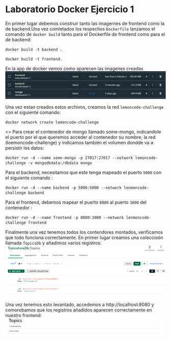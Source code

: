 # Laboratorio Docker Ejercicio 1

En primer lugar debemos construir tanto las imagernes de frontend como la de backend.Una vez comletados los respectios `Dockerfile` lanzamos el comando de `docker build` tanto para el Dockerfile de frontend como para el de backend: 
```
docker build -t backend . 
```
```
docker build -t frontend. 
```

En la app de docker vemos como aparecen las imagenes creadas
![image info](pics-md/ejercicio1-0.png)

Una vez estan creados estos archivos, creamos la red `lemoncode-challenge` con el siguiente comando: 
```
docker network create lemoncode-challenge
```


<>
Para crear el contenedor de mongo llamado some-mongo, indicandole el puerto por el que queremos acceder al contenedor su nombre, la red (loemoncode-challenge) y indicamos también el volumen dondde va a persistir los datos:
```
docker run -d --name some-mongo -p 27017:27017 --network lemoncode-challenge -v mongodbdata:/dbdata mongo
```

Para el backend, necesitamos que este tenga mapeado el puerto `5000` con el siguiente comando : 
```
docker run -d --name backend -p 5000:5000 --network lenmoncode-challenge backend
```

Para el frontend, debemos mapear el puerto `8080` al puerto `3000` del contenedor : 

```
docker run -d --name frontend -p 8080:3000 --network lenmoncode-challenge frontend
```

Finalmente una vez tenemos todos los contendores montados, verificamos que todo funciona correctamente. En primer lugar creamos una coleccioón llamada `TopicsDb` y añadimos varios registros:
![image info](pics-md/ejercicio1-1.png)

Una vez tenemos esto levantado, accedemos a  http://localhost:8080 y comorobamos que los registros añadidos aparecen correctamente en nuestro frontend:
![image info](pics-md/ejercicio1-2.png)
